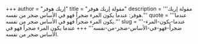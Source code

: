 +++
author = "إريك هوفر"
title = "مقولة إريك هوفر"
description = '''مقولة إريك هوفر: عندما يكون المرء ضجراً فهو في الأساس ضجر من نفسه.'''
quote = '''عندما يكون المرء ضجراً فهو في الأساس ضجر من نفسه.'''
slug = '''عندما-يكون-المرء-ضجراً-فهو-في-الأساس-ضجر-من-نفسه'''
+++
عندما يكون المرء ضجراً فهو في الأساس ضجر من نفسه.
